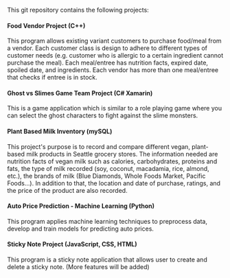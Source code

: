 This git repository contains the following projects:

#### Food Vendor Project (C++)
This program allows existing variant customers to purchase food/meal from a vendor. Each customer class is design to adhere to different types of customer needs (e.g. customer who is allergic to a certain ingredient cannot purchase the meal). Each meal/entree has nutrition facts, expired date, spoiled date, and ingredients. Each vendor has more than one meal/entree that checks if entree is in stock.

#### Ghost vs Slimes Game Team Project (C# Xamarin)
This is a game application which is similar to a role playing game where you can select the ghost characters to fight against the slime monsters.

#### Plant Based Milk Inventory (mySQL)
This project's purpose is to record and compare different vegan, plant-based milk products in Seattle grocery stores. The information needed are nutrition facts of vegan milk such as calories, carbohydrates, proteins and fats, the type of milk recorded (soy, coconut, macadamia, rice, almond, etc.), the brands of milk (Blue Diamonds, Whole Foods Market, Pacific Foods…). In addition to that, the location and date of purchase, ratings, and the price of the product are also recorded.

#### Auto Price Prediction - Machine Learning (Python)
This program applies machine learning techniques to preprocess data, develop and train models for predicting auto prices.

#### Sticky Note Project (JavaScript, CSS, HTML)
This program is a sticky note application that allows user to create and delete a sticky note. (More features will be added)
